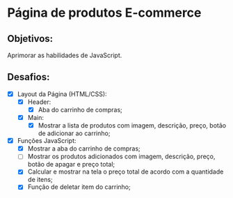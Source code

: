 <h1>Página de produtos E-commerce</h1>

<h2>Objetivos:</h2>

Aprimorar as habilidades de JavaScript.

<h2>Desafios:</h2>

- [X] Layout da Página (HTML/CSS):
    - [X] Header:
        - [X] Aba do carrinho de compras;
    - [X] Main:
        - [X] Mostrar a lista de produtos com imagem, descrição, preço, botão de adicionar ao carrinho;
- [X] Funções JavaScript:
    - [X] Mostrar a aba do carrinho de compras;
    - [ ] Mostrar os produtos adicionados com imagem, descrição, preço, botão de apagar e preço total;
    - [X] Calcular e mostrar na tela o preço total de acordo com a quantidade de itens;
    - [X] Função de deletar item do carrinho;